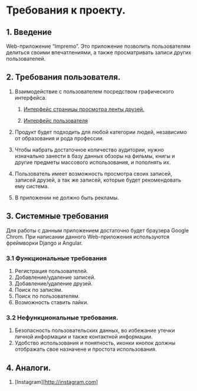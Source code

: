 # Требования к проекту.
## 1. Введение
Web-приложение “Impremo”.
Это приложение позволить пользователям делиться своими впечатлениями, а также просматривать записи других пользователей.
## 2. Требования пользователя.
1.	Взаимодействие с пользователем посредством графического интерфейса.
	1. [Интерфейс страницы просмотра ленты друзей.](./Wall.png)

	2.	[Интерфейс пользователя](./Profile.png)

3. Продукт будет подходить для любой категории людей, независимо от образования и рода профессии.

4.	Чтобы набрать достаточное количество аудитории, нужно изначально занести в базу данных обзоры на фильмы, книгы и другие предметы массового использования, и пополнять их.

5. Пользователь имеет возможность просмотра своих записей, записей друзей, а так же записей, которые будет рекомендовать ему система.

6. В приложении не должно быть рекламы.

## 3. Системные требования
Для работы с данным приложением достаточно будет браузера Google Chrom. При написании данного Web-приложения используются фреймворки Django и Angular.
### 3.1	Функциональные требования
1. Регистрация пользователей.
2. Добавление/удаление записей.
3. Добавление/удаление друзей.
4. Поиск по записям.
5. Поиск по пользователям.
6. Возможность ставить лайки.
### 3.2 Нефункциональные требования.
1. Безопасность пользовательских данных, во избежание утечки личной информации и также контактной информации.
2. Удобство использования и понятность, иконки кнопок должны отображать свое назначене и простота использования.

## 4. Аналоги.
1. [Instagram][http://instagram.com]
